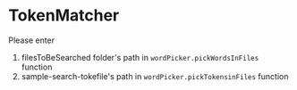 # TokenMatcher
Please enter
1) filesToBeSearched folder's path in ```wordPicker.pickWordsInFiles``` function
2) sample-search-tokefile's path in ```wordPicker.pickTokensinFiles``` function
